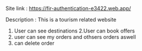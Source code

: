 ﻿Site link : https://fir-authentication-e3422.web.app/

Description : This is a tourism related website

1. User can see destinations
2.User can book offers
3. user can see my orders and othsers orders aswell
4. can delete order